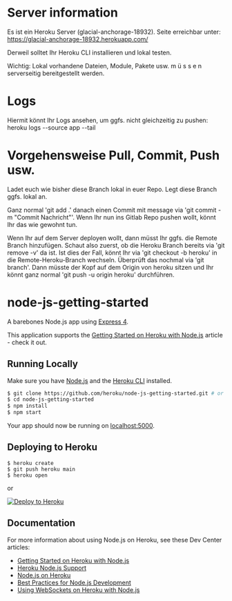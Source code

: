 # Server information

Es ist ein Heroku Server (glacial-anchorage-18932). Seite erreichbar unter: https://glacial-anchorage-18932.herokuapp.com/

Derweil solltet Ihr Heroku CLI installieren und lokal testen.

Wichtig: Lokal vorhandene Dateien, Module, Pakete usw. m ü s s e n serverseitig bereitgestellt werden.

# Logs

Hiermit könnt Ihr Logs ansehen, um ggfs. nicht gleichzeitig zu pushen:
heroku logs --source app --tail

# Vorgehensweise Pull, Commit, Push usw.

Ladet euch wie bisher diese Branch lokal in euer Repo. Legt diese Branch ggfs. lokal an.

Ganz normal 'git add .' danach einen Commit mit message via 'git commit -m "Commit Nachricht"'. 
Wenn Ihr nun ins Gitlab Repo pushen wollt, könnt Ihr das wie gewohnt tun. 

Wenn Ihr auf dem Server deployen wollt, dann müsst Ihr ggfs. die Remote Branch hinzufügen. 
Schaut also zuerst, ob die Heroku Branch bereits via 'git remove -v' da ist. 
Ist dies der Fall, könnt Ihr via 'git checkout -b heroku' in die Remote-Heroku-Branch wechseln. 
Überprüft das nochmal via 'git branch'.
Dann müsste der Kopf auf dem Origin von heroku sitzen und Ihr könnt ganz normal 'git push -u origin heroku' durchführen.

# node-js-getting-started

A barebones Node.js app using [Express 4](http://expressjs.com/).

This application supports the [Getting Started on Heroku with Node.js](https://devcenter.heroku.com/articles/getting-started-with-nodejs) article - check it out.

## Running Locally

Make sure you have [Node.js](http://nodejs.org/) and the [Heroku CLI](https://cli.heroku.com/) installed.

```sh
$ git clone https://github.com/heroku/node-js-getting-started.git # or clone your own fork
$ cd node-js-getting-started
$ npm install
$ npm start
```

Your app should now be running on [localhost:5000](http://localhost:5000/).

## Deploying to Heroku

```
$ heroku create
$ git push heroku main
$ heroku open
```
or

[![Deploy to Heroku](https://www.herokucdn.com/deploy/button.png)](https://heroku.com/deploy)

## Documentation

For more information about using Node.js on Heroku, see these Dev Center articles:

- [Getting Started on Heroku with Node.js](https://devcenter.heroku.com/articles/getting-started-with-nodejs)
- [Heroku Node.js Support](https://devcenter.heroku.com/articles/nodejs-support)
- [Node.js on Heroku](https://devcenter.heroku.com/categories/nodejs)
- [Best Practices for Node.js Development](https://devcenter.heroku.com/articles/node-best-practices)
- [Using WebSockets on Heroku with Node.js](https://devcenter.heroku.com/articles/node-websockets)

